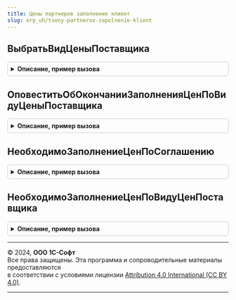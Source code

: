 ```yaml
---
title: Цены партнеров заполнение клиент
slug: erp_uh/tseny-partnerov-zapolnenie-klient
---
```



## ВыбратьВидЦеныПоставщика
<details style="margin: 1em 0; padding: 0.5em; border: 1px solid #ccc; border-radius: 6px;">

<summary style="font-weight: bold; cursor: pointer;">Описание, пример вызова</summary>

```bsl

// Процедура для выбора условия цен поставщика из формы выбора.
//
// Параметры:
//	ОписаниеОповещения - ОписаниеОповещения -
//	Партнер - СправочникСсылка.Партнеры - партнер, для которого выберите условия цен поставщиков.
//	ЦенаВключаетНДС - Булево, Неопределено - Отбор по виду цены, Неопределено - отбор отсутствует.
//
Процедура ВыбратьВидЦеныПоставщика(ОписаниеОповещения, Партнер, ЦенаВключаетНДС = Неопределено) Экспорт
```

Пример вызова
```bsl
ЦеныПартнеровЗаполнениеКлиент.ВыбратьВидЦеныПоставщика(ОписаниеОповещения, Партнер, ЦенаВключаетНДС);
```
</details>

## ОповеститьОбОкончанииЗаполненияЦенПоВидуЦеныПоставщика
<details style="margin: 1em 0; padding: 0.5em; border: 1px solid #ccc; border-radius: 6px;">

<summary style="font-weight: bold; cursor: pointer;">Описание, пример вызова</summary>

```bsl

// Показывает оповещение пользователя об окончании заполнения цен по условию цен поставщика.
//
// Параметры:
//  ЦеныРассчитаны    - Булево - Признак успешного расчета цен хотя бы в одной строке.
//  ВидЦеныПоставщика - СправочникСсылка.ВидыЦенПоставщиков - Вид цены поставщика, по которому осуществлялось заполнение
//                                                            цен.
//
Процедура ОповеститьОбОкончанииЗаполненияЦенПоВидуЦеныПоставщика(ЦеныРассчитаны, ВидЦеныПоставщика) Экспорт
```

Пример вызова
```bsl
ЦеныПартнеровЗаполнениеКлиент.ОповеститьОбОкончанииЗаполненияЦенПоВидуЦеныПоставщика(ЦеныРассчитаны, ВидЦеныПоставщика) 
```
</details>

## НеобходимоЗаполнениеЦенПоСоглашению
<details style="margin: 1em 0; padding: 0.5em; border: 1px solid #ccc; border-radius: 6px;">

<summary style="font-weight: bold; cursor: pointer;">Описание, пример вызова</summary>

```bsl

// Проверяет заполненность реквизитов, необходимых для заполнения цен в документе по соглашению с поставщиком.
//
// Параметры:
//  Документ                    - ДокументОбъект - документ, для которого выполняются проверки
//  ИмяТабличнойЧасти           - Строка - имя табличной части, в которой необходимо осуществить проверку
//  ПредставлениеТабличнойЧасти - Строка - представление табличной части для информирования пользователя.
//
// Возвращаемое значение:
//  Булево - Ложь, если необходимые данные не заполнены.
//
Функция НеобходимоЗаполнениеЦенПоСоглашению(Документ, ИмяТабличнойЧасти, ПредставлениеТабличнойЧасти) Экспорт
```

Пример вызова
```bsl
Результат = ЦеныПартнеровЗаполнениеКлиент.НеобходимоЗаполнениеЦенПоСоглашению(Документ, ИмяТабличнойЧасти, ПредставлениеТабличнойЧасти) 
```
</details>

## НеобходимоЗаполнениеЦенПоВидуЦенПоставщика
<details style="margin: 1em 0; padding: 0.5em; border: 1px solid #ccc; border-radius: 6px;">

<summary style="font-weight: bold; cursor: pointer;">Описание, пример вызова</summary>

```bsl

// Проверяет заполненность реквизитов, необходимых для заполнения цен в документе по условию цен поставщика.
//
// Параметры:
//  Документ                    - ДокументОбъект - документ, для которого выполняются проверки
//  ИмяТабличнойЧасти           - Строка - имя табличной части, в которой необходимо осуществить проверку
//  ПредставлениеТабличнойЧасти - Строка - представление табличной части для информирования пользователя.
//
// Возвращаемое значение:
//  Булево - Ложь, если необходимые данные не заполнены.
//
Функция НеобходимоЗаполнениеЦенПоВидуЦенПоставщика(Документ, ИмяТабличнойЧасти, ПредставлениеТабличнойЧасти) Экспорт
```

Пример вызова
```bsl
Результат = ЦеныПартнеровЗаполнениеКлиент.НеобходимоЗаполнениеЦенПоВидуЦенПоставщика(Документ, ИмяТабличнойЧасти, ПредставлениеТабличнойЧасти) 
```
</details>

---

© 2024, **ООО 1С-Софт**  
Все права защищены. Эта программа и сопроводительные материалы предоставляются  
в соответствии с условиями лицензии [Attribution 4.0 International (CC BY 4.0)](https://creativecommons.org/licenses/by/4.0/legalcode).

---
